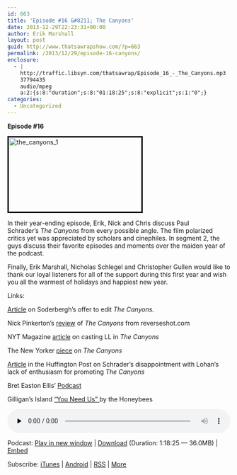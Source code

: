 ```yaml
---
id: 663
title: 'Episode #16 &#8211; The Canyons'
date: 2013-12-29T22:23:31+00:00
author: Erik Marshall
layout: post
guid: http://www.thatsawrapshow.com/?p=663
permalink: /2013/12/29/episode-16-canyons/
enclosure:
  - |
    http://traffic.libsyn.com/thatsawrap/Episode_16_-_The_Canyons.mp3
    37794435
    audio/mpeg
    a:2:{s:8:"duration";s:8:"01:18:25";s:8:"explicit";s:1:"0";}
categories:
  - Uncategorized
---
```

**Episode #16**

[<img class="alignleft size-medium wp-image-670" style="border: 3px solid black;" alt="the_canyons_1" src="http://www.thatsawrapshow.com/wp-content/uploads/2013/12/the_canyons_1-300x168.png" width="300" height="168" srcset="http://www.thatsawrapshow.com/wp-content/uploads/2013/12/the_canyons_1-300x168.png 300w, http://www.thatsawrapshow.com/wp-content/uploads/2013/12/the_canyons_1-500x281.png 500w, http://www.thatsawrapshow.com/wp-content/uploads/2013/12/the_canyons_1.png 633w" sizes="(max-width: 300px) 100vw, 300px" />](http://www.thatsawrapshow.com/wp-content/uploads/2013/12/the_canyons_1.png)

In their year-ending episode, Erik, Nick and Chris discuss Paul Schrader&#8217;s _The Canyons_ from every possible angle. The film polarized critics yet was appreciated by scholars and cinephiles. In segment 2, the guys discuss their favorite episodes and moments over the maiden year of the podcast.

Finally, Erik Marshall, Nicholas Schlegel and Christopher Gullen would like to thank our loyal listeners for all of the support during this first year and wish you all the warmest of holidays and happiest new year.

Links:

<a href="http://blogs.indiewire.com/theplaylist/steven-soderbergh-offered-to-edit-the-canyons-lindsay-lohan-was-fired-the-saga-of-paul-schraders-troubled-film-20130110" target="_blank">Article</a> on Soderbergh&#8217;s offer to edit _The Canyons._

Nick Pinkerton&#8217;s <a href="http://www.reverseshot.com/article/canyons" target="_blank">review</a> of _The Canyons_ from reverseshot.com

NYT Magazine <a href="http://www.nytimes.com/2013/01/13/magazine/here-is-what-happens-when-you-cast-lindsay-lohan-in-your-movie.html?pagewanted=all&_r=0" target="_blank">article</a> on casting LL in _The Canyons_

The New Yorker <a href="http://www.newyorker.com/arts/reviews/film/the_canyons_schrader" target="_blank">piece</a> on _The Canyons_

<a href="http://www.huffingtonpost.com/2013/09/25/lindsay-lohan-the-canyons_n_3990934.html" target="_blank">Article</a> in the Huffington Post on Schrader&#8217;s disappointment with Lohan&#8217;s lack of enthusiasm for promoting _The Canyons_

Bret Easton Ellis&#8217; <a href="http://podcastone.com/Bret-Easton-Ellis-Podcast" target="_blank">Podcast</a>

Gilligan&#8217;s Island <a href="http://www.youtube.com/watch?v=nDcpexDjvAM" target="_blank">&#8220;You Need Us&#8221; </a>by the Honeybees



<div class="powerpress_player" id="powerpress_player_257">
  <audio class="wp-audio-shortcode" id="audio-663-17" preload="none" style="width: 100%;" controls="controls"><source type="audio/mpeg" src="http://media.blubrry.com/thatsawrap/p/traffic.libsyn.com/thatsawrap/Episode_16_-_The_Canyons.mp3?_=17" /><a href="http://media.blubrry.com/thatsawrap/p/traffic.libsyn.com/thatsawrap/Episode_16_-_The_Canyons.mp3">http://media.blubrry.com/thatsawrap/p/traffic.libsyn.com/thatsawrap/Episode_16_-_The_Canyons.mp3</a></audio>
</div>

<p class="powerpress_links powerpress_links_mp3">
  Podcast: <a href="http://media.blubrry.com/thatsawrap/p/traffic.libsyn.com/thatsawrap/Episode_16_-_The_Canyons.mp3" class="powerpress_link_pinw" target="_blank" title="Play in new window" onclick="return powerpress_pinw('http://www.thatsawrapshow.com/?powerpress_pinw=663-podcast');" rel="nofollow">Play in new window</a> | <a href="http://media.blubrry.com/thatsawrap/p/traffic.libsyn.com/thatsawrap/Episode_16_-_The_Canyons.mp3" class="powerpress_link_d" title="Download" rel="nofollow" download="Episode_16_-_The_Canyons.mp3">Download</a> (Duration: 1:18:25 &#8212; 36.0MB) | <a href="#" class="powerpress_link_e" title="Embed" onclick="return powerpress_show_embed('663-podcast');" rel="nofollow">Embed</a>
</p>

<p class="powerpress_embed_box" id="powerpress_embed_663-podcast" style="display: none;">
  <input id="powerpress_embed_663-podcast_t" type="text" value="<iframe width=&quot;320&quot; height=&quot;30&quot; src=&quot;http://www.thatsawrapshow.com/?powerpress_embed=663-podcast&amp;powerpress_player=mediaelement-audio&quot; frameborder=&quot;0&quot; scrolling=&quot;no&quot;></iframe>" onclick="javascript: this.select();" onfocus="javascript: this.select();" style="width: 70%;" readOnly />
</p>

<p class="powerpress_links powerpress_subscribe_links">
  Subscribe: <a href="https://itunes.apple.com/us/podcast/thats-a-wrap!/id638015669?mt=2&ls=1" class="powerpress_link_subscribe powerpress_link_subscribe_itunes" title="Subscribe on iTunes" rel="nofollow">iTunes</a> | <a href="http://subscribeonandroid.com/www.thatsawrapshow.com/feed/podcast/" class="powerpress_link_subscribe powerpress_link_subscribe_android" title="Subscribe on Android" rel="nofollow">Android</a> | <a href="http://www.thatsawrapshow.com/feed/podcast/" class="powerpress_link_subscribe powerpress_link_subscribe_rss" title="Subscribe via RSS" rel="nofollow">RSS</a> | <a href="http://www.thatsawrapshow.com/subscribe-to-podcast/" class="powerpress_link_subscribe powerpress_link_subscribe_more" title="More" rel="nofollow">More</a>
</p>

<!--powerpress_player-->